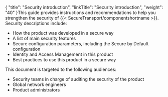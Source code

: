 {
    "title": "Security introduction",
    "linkTitle": "Security introduction",
    "weight": "40"
}This guide provides instructions and recommendations to help you strengthen the security of {{< SecureTransport/componentshortname  >}}. Security descriptions include:

-   How the product was developed in a secure way
-   A list of main security features
-   Secure configuration parameters, including the Secure by Default configuration
-   Identity and Access Management in this product
-   Best practices to use this product in a secure way

This document is targeted to the following audiences:

-   Security teams in charge of auditing the security of the product
-   Global network engineers
-   Product administrators
